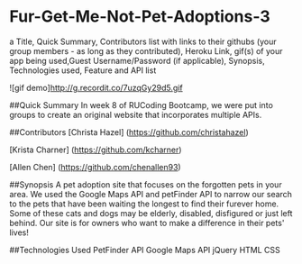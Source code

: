 # Fur-Get-Me-Not-Pet-Adoptions-3

a Title, Quick Summary, Contributors list with links to their githubs (your group members - as long as they contributed), Heroku Link, gif(s) of your app being used,Guest Username/Password (if applicable), Synopsis, Technologies used, Feature and API list

![gif demo]http://g.recordit.co/7uzqGy29d5.gif

<!-- ![Awesome cat gif](http://media.giphy.com/media/7z2oyDXIMEs8w/giphy.gif) -->

##Quick Summary
In week 8 of RUCoding Bootcamp, we were put into groups to create an original website that incorporates multiple APIs. 

##Contributors
[Christa Hazel]
(https://github.com/christahazel)

[Krista Charner]
(https://github.com/kcharner)

[Allen Chen]
(https://github.com/chenallen93)

##Synopsis
A pet adoption site that focuses on the forgotten pets in your area. We used the Google Maps API and petFinder API to narrow our search to the pets that have been waiting the longest to find their furever home. Some of these cats and dogs may be elderly, disabled, disfigured or just left behind. Our site is for owners who want to make a difference in their pets' lives! 

##Technologies Used
PetFinder API
Google Maps API
jQuery
HTML
CSS



